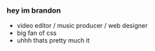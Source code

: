 ### hey im brandon
- video editor / music producer / web designer
- big fan of css
- uhhh thats pretty much it
